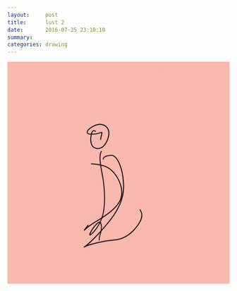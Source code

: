```yaml
---
layout:     post
title:      lust 2
date:       2016-07-25 23:10:10
summary:    
categories: drawing
---
```

![lust 2](/images/diary/lust-2.png "Not constructive.")
